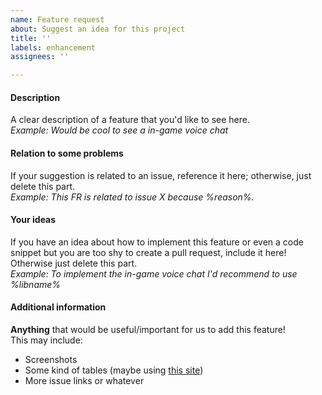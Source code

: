```yaml
---
name: Feature request
about: Suggest an idea for this project
title: ''
labels: enhancement
assignees: ''

---
```


#### Description
A clear description of a feature that you'd like to see here.  
_Example: Would be cool to see a in-game voice chat_
#### Relation to some problems
If your suggestion is related to an issue, reference it here; otherwise, just delete this part.  
_Example: This FR is related to issue X because %reason%._
#### Your ideas
If you have an idea about how to implement this feature or even a code snippet but you are too shy to create a pull request, include it here! Otherwise just delete this part.  
_Example: To implement the in-game voice chat I'd recommend to use %libname%_
#### Additional information
**Anything** that would be useful/important for us to add this feature!  
This may include:
* Screenshots
* Some kind of tables (maybe using [this site](https://draw.io/))
* More issue links or whatever
